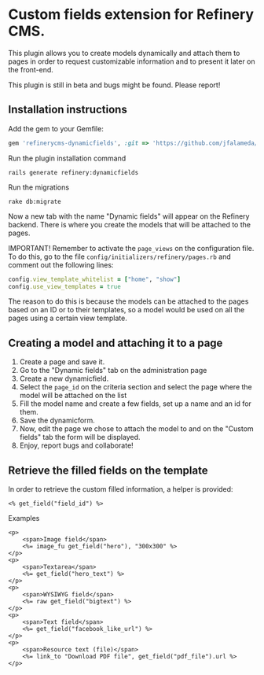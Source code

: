 # Custom fields extension for Refinery CMS.

This plugin allows you to create models dynamically and attach them to pages in order to request customizable information and to present it later on the front-end.

This plugin is still in beta and bugs might be found. Please report!


## Installation instructions

Add the gem to your Gemfile:

```ruby
gem 'refinerycms-dynamicfields', :git => 'https://github.com/jfalameda/refinerycms-dynamicfields.git'
```

Run the plugin installation command

```shell
rails generate refinery:dynamicfields
```

Run the migrations

```shell
rake db:migrate
```

Now a new tab with the name "Dynamic fields" will appear on the Refinery backend. There is where you create the models that will be attached to the pages.

IMPORTANT! Remember to activate the `page_views` on the configuration file. To do this, go to the file `config/initializers/refinery/pages.rb` and comment out the following lines:

```ruby
config.view_template_whitelist = ["home", "show"]
config.use_view_templates = true
```

The reason to do this is because the models can be attached to the pages based on an ID or to their templates, so a model would be used on all the pages using a certain view template.

## Creating a model and attaching it to a page

1. Create a page and save it.
2. Go to the "Dynamic fields" tab on the administration page
3. Create a new dynamicfield.
4. Select the `page_id` on the criteria section and select the page where the model will be attached on the list
5. Fill the model name and create a few fields, set up a name and an id for them.
6. Save the dynamicform.
7. Now, edit the page we chose to attach the model to and on the "Custom fields" tab the form will be displayed.
8. Enjoy, report bugs and collaborate!

## Retrieve the filled fields on the template

In order to retrieve the custom filled information, a helper is provided:

```erb
<% get_field("field_id") %>
```

Examples

```erb
<p>
	<span>Image field</span>
	<%= image_fu get_field("hero"), "300x300" %>
</p>
<p>
	<span>Textarea</span>
	<%= get_field("hero_text") %>
</p>
<p>
	<span>WYSIWYG field</span>
	<%= raw get_field("bigtext") %>
</p>
<p>
	<span>Text field</span>
	<%= get_field("facebook_like_url") %>
</p>
<p>
	<span>Resource text (file)</span>
	<%= link_to "Download PDF file", get_field("pdf_file").url %>
</p>
```
